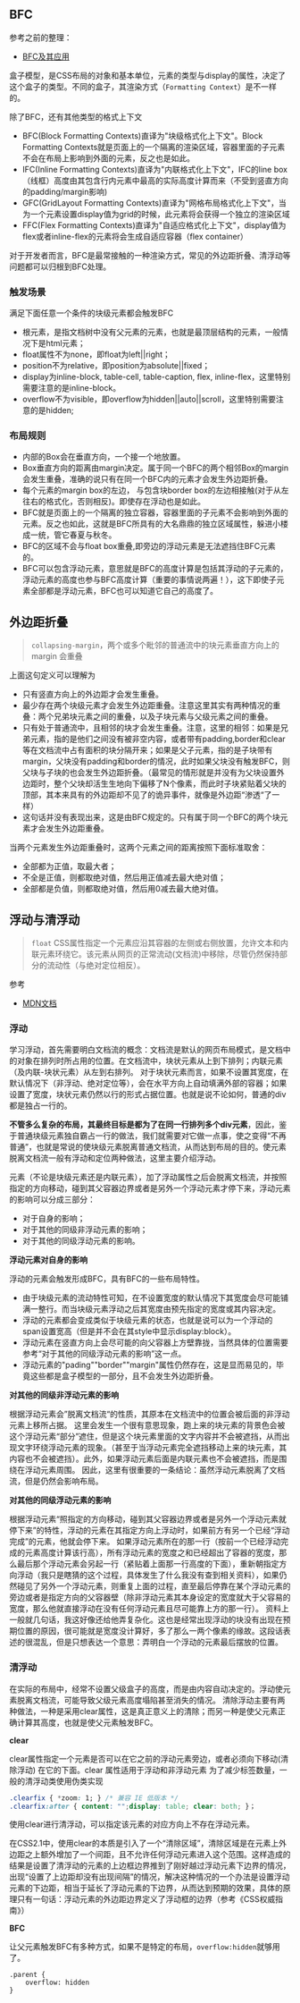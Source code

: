 
## BFC
参考之前的整理：
* [BFC及其应用](http://www.shymean.com/article/BFC%E5%8F%8A%E5%85%B6%E5%BA%94%E7%94%A8)


盒子模型，是CSS布局的对象和基本单位，元素的类型与display的属性，决定了这个盒子的类型。不同的盒子，其渲染方式（`Formatting Context`）是不一样的。

除了BFC，还有其他类型的格式上下文
* BFC(Block Formatting Contexts)直译为"块级格式化上下文"。Block Formatting Contexts就是页面上的一个隔离的渲染区域，容器里面的子元素不会在布局上影响到外面的元素，反之也是如此。
* IFC(Inline Formatting Contexts)直译为"内联格式化上下文"，IFC的line box（线框）高度由其包含行内元素中最高的实际高度计算而来（不受到竖直方向的padding/margin影响)
* GFC(GridLayout Formatting Contexts)直译为"网格布局格式化上下文"，当为一个元素设置display值为grid的时候，此元素将会获得一个独立的渲染区域
* FFC(Flex Formatting Contexts)直译为"自适应格式化上下文"，display值为flex或者inline-flex的元素将会生成自适应容器（flex container）

对于开发者而言，BFC是最常接触的一种渲染方式，常见的外边距折叠、清浮动等问题都可以归根到BFC处理。

### 触发场景
满足下面任意一个条件的块级元素都会触发BFC
* 根元素，是指文档树中没有父元素的元素，也就是最顶层结构的元素，一般情况下是html元素；
* float属性不为none，即float为left||right；
* position不为relative，即position为absolute||fixed；
* display为inline-block, table-cell, table-caption, flex, inline-flex，这里特别需要注意的是inline-block。
* overflow不为visible，即overflow为hidden||auto||scroll，这里特别需要注意的是hidden;

### 布局规则
* 内部的Box会在垂直方向，一个接一个地放置。
* Box垂直方向的距离由margin决定。属于同一个BFC的两个相邻Box的margin会发生重叠，准确的说只有在同一个BFC内的元素才会发生外边距折叠。
* 每个元素的margin box的左边， 与包含块border box的左边相接触(对于从左往右的格式化，否则相反)。即使存在浮动也是如此。
* BFC就是页面上的一个隔离的独立容器，容器里面的子元素不会影响到外面的元素。反之也如此，这就是BFC所具有的大名鼎鼎的独立区域属性，躲进小楼成一统，管它春夏与秋冬。
* BFC的区域不会与float box重叠,即旁边的浮动元素是无法遮挡住BFC元素的。
* BFC可以包含浮动元素，意思就是BFC的高度计算是包括其浮动的子元素的，浮动元素的高度也参与BFC高度计算（重要的事情说两遍！），这下即使子元素全部都是浮动元素，BFC也可以知道它自己的高度了。

## 外边距折叠

> `collapsing-margin`，两个或多个毗邻的普通流中的块元素垂直方向上的 margin 会重叠

上面这句定义可以理解为
* 只有竖直方向上的外边距才会发生重叠。
* 最少存在两个块级元素才会发生外边距重叠。注意这里其实有两种情况的重叠：两个兄弟块元素之间的重叠，以及子块元素与父级元素之间的重叠。
* 只有处于普通流中，且相邻的块才会发生重叠。注意，这里的相邻：如果是兄弟元素，指的是他们之间没有被非空内容，或者带有padding,border和clear等在文档流中占有面积的块分隔开来；如果是父子元素，指的是子块带有margin，父块没有padding和border的情况，此时如果父块没有触发BFC，则父块与子块的也会发生外边距折叠。（最常见的情形就是并没有为父块设置外边距时，整个父块却活生生地向下偏移了N个像素，而此时子块紧贴着父块的顶部，其本来具有的外边距却不见了的诡异事件，就像是外边距“渗透“了一样）
* 这句话并没有表现出来，这是由BFC规定的。只有属于同一个BFC的两个块元素才会发生外边距重叠。


当两个元素发生外边距重叠时，这两个元素之间的距离按照下面标准取舍：
* 全部都为正值，取最大者；
* 不全是正值，则都取绝对值，然后用正值减去最大绝对值；
* 全部都是负值，则都取绝对值，然后用0减去最大绝对值。

## 浮动与清浮动
> `float` CSS属性指定一个元素应沿其容器的左侧或右侧放置，允许文本和内联元素环绕它。该元素从网页的正常流动(文档流)中移除，尽管仍然保持部分的流动性（与绝对定位相反）。

参考
* [MDN文档](https://developer.mozilla.org/zh-CN/docs/CSS/float)


### 浮动
学习浮动，首先需要明白文档流的概念：文档流是默认的网页布局模式，是文档中的对象在排列时所占用的位置。在文档流中，块状元素从上到下排列；内联元素（及内联-块状元素）从左到右排列。
对于块状元素而言，如果不设置其宽度，在默认情况下（非浮动、绝对定位等），会在水平方向上自动填满外部的容器；如果设置了宽度，块状元素仍然以行的形式占据位置。也就是说不论如何，普通的div都是独占一行的。

**不管多么复杂的布局，其最终目标是都为了在同一行排列多个div元素**，因此，鉴于普通块级元素独自霸占一行的做法，我们就需要对它做一点事，使之变得“不再普通”，也就是常说的使块级元素脱离普通文档流，从而达到布局的目的。使元素脱离文档流一般有浮动和定位两种做法，这里主要介绍浮动。

元素（不论是块级元素还是内联元素），加了浮动属性之后会脱离文档流，并按照指定的方向移动，碰到其父容器边界或者是另外一个浮动元素才停下来，浮动元素的影响可以分成三部分：
* 对于自身的影响；
* 对于其他的同级非浮动元素的影响；
* 对于其他的同级浮动元素的影响。

**浮动元素对自身的影响**

浮动的元素会触发形成BFC，具有BFC的一些布局特性。
* 由于块级元素的流动特性可知，在不设置宽度的默认情况下其宽度会尽可能铺满一整行。而当块级元素浮动之后其宽度由预先指定的宽度或其内容决定。
* 浮动的元素都会变成类似于块级元素的状态，也就是说可以为一个浮动的span设置宽高（但是并不会在其style中显示display:block）。
* 浮动元素在竖直方向上会尽可能的向父容器上方壁靠拢，当然具体的位置需要参考“对于其他的同级浮动元素的影响”这一点。
* 浮动元素的"pading""border""margin"属性仍然存在，这是显而易见的，毕竟这些都是盒子模型的一部分，且不会发生外边距折叠。

**对其他的同级非浮动元素的影响**

根据浮动元素会”脱离文档流“的性质，其原本在文档流中的位置会被后面的非浮动元素上移所占据。
这里会发生一个很有意思现象，跑上来的块元素的背景色会被这个浮动元素“部分”遮住，但是这个块元素里面的文字内容并不会被遮挡，从而出现文字环绕浮动元素的现象。（甚至于当浮动元素完全遮挡移动上来的块元素，其内容也不会被遮挡）。此外，如果浮动元素后面是内联元素也不会被遮挡，而是围绕在浮动元素周围。
因此，这里有很重要的一条结论：虽然浮动元素脱离了文档流，但是仍然会影响布局。

**对其他的同级浮动元素的影响**

根据浮动元素“照指定的方向移动，碰到其父容器边界或者是另外一个浮动元素就停下来”的特性，浮动的元素在其指定方向上浮动时，如果前方有另一个已经“浮动完成”的元素，他就会停下来。
如果浮动元素所在的那一行（按前一个已经浮动完成的元素高度计算该行高），所有浮动元素的宽度之和已经超出了容器的宽度，那么最后那个浮动元素会另起一行（紧贴着上面那一行高度的下面），重新朝指定方向浮动（我只是瞎猜的这个过程，具体发生了什么我没有查到相关资料），如果仍然碰见了另外一个浮动元素，则重复上面的过程，直至最后停靠在某个浮动元素的旁边或者是指定方向的父容器壁（除非浮动元素其本身设定的宽度就大于父容易的宽度，那么他就直接浮动在没有任何浮动元素且尽可能靠上方的那一行）。
资料上一般就几句话，我这好像还给他弄复杂化。这也是经常出现浮动的块没有出现在预期位置的原因，很可能就是宽度没计算好，多了那么一两个像素的缘故。这段话表述的很混乱，但是只想表达一个意思：弄明白一个浮动的元素最后摆放的位置。

### 清浮动
在实际的布局中，经常不设置父级盒子的高度，而是由内容自动决定的。浮动使元素脱离文档流，可能导致父级元素高度塌陷甚至消失的情况。
清除浮动主要有两种做法，一种是采用clear属性，这是真正意义上的清除；而另一种是使父元素正确计算其高度，也就是使父元素触发BFC。

**clear**

clear属性指定一个元素是否可以在它之前的浮动元素旁边，或者必须向下移动(清除浮动) 在它的下面。clear 属性适用于浮动和非浮动元素
为了减少标签数量，一般的清浮动类使用伪类实现
```css
.clearfix { *zoom: 1; } /* 兼容 IE 低版本 */
.clearfix:after { content: "";display: table; clear: both; }；
```
使用clear进行清浮动，可以指定该元素的对应方向上不存在浮动元素。

在CSS2.1中，使用clear的本质是引入了一个“清除区域”，清除区域是在元素上外边距之上额外增加了一个间距，且不允许任何浮动元素进入这个范围。这样造成的结果是设置了清浮动的元素的上边框边界推到了刚好越过浮动元素下边界的情况，出现“设置了上边距却没有出现间隔”的情况，解决这种情况的一个办法是设置浮动元素的下边距，相当于延长了浮动元素的下边界，从而达到预期的效果，具体的原理只有一句话：浮动元素的外边距边界定义了浮动框的边界（参考《CSS权威指南》）

**BFC**

让父元素触发BFC有多种方式，如果不是特定的布局，`overflow:hidden`就够用了。
```
.parent {
    overflow: hidden
}
```